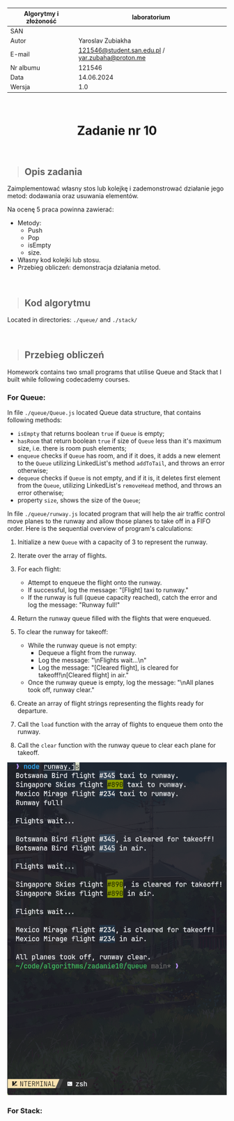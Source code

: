<div align="center">

| Algorytmy i złożoność | laboratorium |
|-----------------------|--------------|
| SAN                   |              |
| Autor                 | Yaroslav Zubiakha |
| E-mail                | 121546@student.san.edu.pl / yar.zubaha@proton.me |
| Nr albumu             | 121546       |
| Data                  | 14.06.2024   |
| Wersja                | 1.0          |

<br>

# **Zadanie nr 10** 

</div>

<br>

> ## Opis zadania
Zaimplementować własny stos lub kolejkę i zademonstrować działanie jego metod: dodawania oraz usuwania elementów.

Na ocenę 5 praca powinna zawierać:
- Metody:
    - Push
    - Pop
    - isEmpty
    - size.
- Własny kod kolejki lub stosu.
- Przebieg obliczeń: demonstracja działania metod.

<br>

> ## Kod algorytmu
Located in directories: `./queue/` and `./stack/`

<br>

> ## Przebieg obliczeń

Homework contains two small programs that utilise Queue and Stack that I built while following codecademy courses.

### For Queue:  

In file `./queue/Queue.js` located Queue data structure, that contains following methods:  
- `isEmpty` that returns boolean `true` if `Queue` is empty;  
- `hasRoom` that return boolean `true` if size of `Queue` less than it's maximum size, i.e. there is room push elements;  
- `enqueue` checks if `Queue` has room, and if it does, it adds a new element to the `Queue` utilizing LinkedList's method `addToTail`, and throws an error otherwise;  
- `dequeue` checks if `Queue` is not empty, and if it is, it deletes first element from the `Queue`, utilizing LinkedList's `removeHead` method, and throws an error otherwise;  
- property `size`, shows the size of the `Queue`;<br>  

In file `./queue/runway.js` located program that will help the air traffic control move planes to the runway and allow those planes to take off in a FIFO order.
Here is the sequential overview of program's calculations:
1. Initialize a new `Queue` with a capacity of 3 to represent the runway.
2. Iterate over the array of flights.
3. For each flight:
   - Attempt to enqueue the flight onto the runway.
   - If successful, log the message: "[Flight] taxi to runway."
   - If the runway is full (queue capacity reached), catch the error and log the message: "Runway full!"
4. Return the runway queue filled with the flights that were enqueued.

5. To clear the runway for takeoff:
   - While the runway queue is not empty:
     - Dequeue a flight from the runway.
     - Log the message: "\nFlights wait...\n"
     - Log the message: "[Cleared flight], is cleared for takeoff!\n[Cleared flight] in air."
   - Once the runway queue is empty, log the message: "\nAll planes took off, runway clear."

6. Create an array of flight strings representing the flights ready for departure.
7. Call the `load` function with the array of flights to enqueue them onto the runway.
8. Call the `clear` function with the runway queue to clear each plane for takeoff.<br>

![runway.js output](./pics/runway_output.png)<br>

### For Stack:

